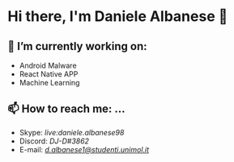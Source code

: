 # __Hi there, I'm Daniele Albanese__ 👋

## 🔭 I’m currently working on:
- Android Malware
- React Native APP
- Machine Learning

## 📫 How to reach me: ...
- Skype: *live:daniele.albanese98*
- Discord: *DJ-D#3862*
- E-mail: [*d.albanese1@studenti.unimol.it*](mailto:d.albanese1@studenti.unimol.it)

<!--
**dj-d/dj-d** is a ✨ _special_ ✨ repository because its `README.md` (this file) appears on your GitHub profile.

Here are some ideas to get you started:

- 🔭 I’m currently working on ...
- 🌱 I’m currently learning ...
- 👯 I’m looking to collaborate on ...
- 🤔 I’m looking for help with ...
- 💬 Ask me about ...
- 📫 How to reach me: ...
- 😄 Pronouns: ...
- ⚡ Fun fact: ...
-->
